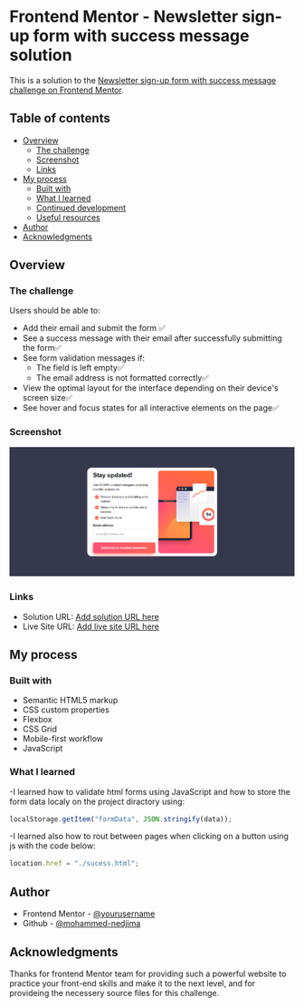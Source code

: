 # Frontend Mentor - Newsletter sign-up form with success message solution

This is a solution to the [Newsletter sign-up form with success message challenge on Frontend Mentor](https://www.frontendmentor.io/challenges/newsletter-signup-form-with-success-message-3FC1AZbNrv).

## Table of contents

- [Overview](#overview)
  - [The challenge](#the-challenge)
  - [Screenshot](#screenshot)
  - [Links](#links)
- [My process](#my-process)
  - [Built with](#built-with)
  - [What I learned](#what-i-learned)
  - [Continued development](#continued-development)
  - [Useful resources](#useful-resources)
- [Author](#author)
- [Acknowledgments](#acknowledgments)

## Overview

### The challenge

Users should be able to:

- Add their email and submit the form ✅
- See a success message with their email after successfully submitting the form✅
- See form validation messages if:
  - The field is left empty✅
  - The email address is not formatted correctly✅
- View the optimal layout for the interface depending on their device's screen size✅
- See hover and focus states for all interactive elements on the page✅

### Screenshot

![](./design/desktop-screenshot.png)

### Links

- Solution URL: [Add solution URL here](https://your-solution-url.com)
- Live Site URL: [Add live site URL here](https://your-live-site-url.com)

## My process

### Built with

- Semantic HTML5 markup
- CSS custom properties
- Flexbox
- CSS Grid
- Mobile-first workflow
- JavaScript

### What I learned

-I learned how to validate html forms using JavaScript and how to store the form data localy on the project diractory using:

```js
localStorage.getItem("formData", JSON.stringify(data));
```

-I learned also how to rout between pages when clicking on a button using js with the code below:

```js
location.href = "./sucess.html";
```

## Author

- Frontend Mentor - [@yourusername](https://www.frontendmentor.io/profile/Mohammed-Nedjima)
- Github - [@mohammed-nedjima](https://github.com/Mohammed-Nedjima)

## Acknowledgments

Thanks for frontend Mentor team for providing such a powerful website to practice your front-end skills and make it to the next level, and for provideing the necessery source files for this challenge.
